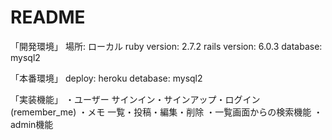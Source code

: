 # README

「開発環境」
場所: ローカル
ruby version: 2.7.2
rails version: 6.0.3
database: mysql2

「本番環境」
deploy: heroku
detabase: mysql2

「実装機能」
・ユーザー サインイン・サインアップ・ログイン(remember_me)
・メモ 一覧・投稿・編集・削除
・一覧画面からの検索機能
・admin機能